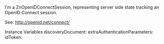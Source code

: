 I'm a ZnOpenIDConnectSession, representing server side state tracking an OpenID Connect session.

See: http://openid.net/connect/

Instance Variables
	discoveryDocument:		<ZnOpenIDConnectDiscoveryDocument>
	extraAuthenticationParameters:		<Dictionary>
	idToken:		<Object>
